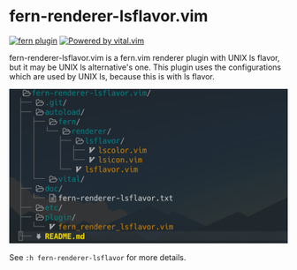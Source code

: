 # fern-renderer-lsflavor.vim

[![fern plugin](https://img.shields.io/badge/🌿%20fern-plugin-yellowgreen)](https://github.com/lambdalisue/fern.vim)
[![Powered by vital.vim](https://img.shields.io/badge/powered%20by-vital.vim-80273f.svg)](https://github.com/vim-jp/vital.vim)

fern-renderer-lsflavor.vim is a fern.vim renderer plugin with UNIX ls flavor, but it may be UNIX ls alternative's one. This plugin uses the configurations which are used by UNIX ls, because this is with ls flavor.

![screenshot01.png](etc/screenshot01.png)

See `:h fern-renderer-lsflavor` for more details.
